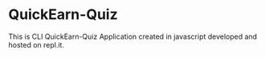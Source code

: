 # QuickEarn-Quiz
This is CLI QuickEarn-Quiz Application created in javascript developed and hosted on repl.it.
